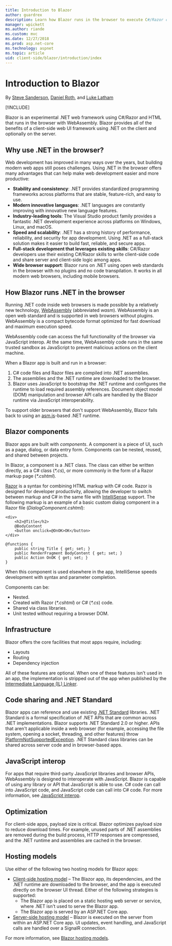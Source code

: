 ```yaml
---
title: Introduction to Blazor
author: guardrex
description: Learn how Blazor runs in the browser to execute C#/Razor code with WebAssembly and the Mono runtime in this introduction.
manager: wpickett
ms.author: riande
ms.custom: mvc
ms.date: 12/27/2018
ms.prod: asp.net-core
ms.technology: aspnet
ms.topic: article
uid: client-side/blazor/introduction/index
---
```

# Introduction to Blazor

By [Steve Sanderson](http://blog.stevensanderson.com), [Daniel Roth](https://github.com/danroth27), and [Luke Latham](https://github.com/guardrex)

[!INCLUDE[](~/includes/blazor-preview-notice.md)]

Blazor is an experimental .NET web framework using C#/Razor and HTML that runs in the browser with WebAssembly. Blazor provides all of the benefits of a client-side web UI framework using .NET on the client and optionally on the server.

## Why use .NET in the browser?

Web development has improved in many ways over the years, but building modern web apps still poses challenges. Using .NET in the browser offers many advantages that can help make web development easier and more productive: 

* **Stability and consistency**: .NET provides standardized programming frameworks across platforms that are stable, feature-rich, and easy to use.
* **Modern innovative languages**: .NET languages are constantly improving with innovative new language features.
* **Industry-leading tools**: The Visual Studio product family provides a fantastic .NET development experience across platforms on Windows, Linux, and macOS.
* **Speed and scalability**: .NET has a strong history of performance, reliability, and security for app development. Using .NET as a full-stack solution makes it easier to build fast, reliable, and secure apps.
* **Full-stack development that leverages existing skills**: C#/Razor developers use their existing C#/Razor skills to write client-side code and share server and client-side logic among apps.
* **Wide browser support**: Blazor runs on .NET using open web standards in the browser with no plugins and no code transpilation. It works in all modern web browsers, including mobile browsers.

## How Blazor runs .NET in the browser

Running .NET code inside web browsers is made possible by a relatively new technology, [WebAssembly](http://webassembly.org) (abbreviated *wasm*). WebAssembly is an open web standard and is supported in web browsers without plugins. WebAssembly is a compact bytecode format optimized for fast download and maximum execution speed.

WebAssembly code can access the full functionality of the browser via JavaScript interop. At the same time, WebAssembly code runs in the same trusted sandbox as JavaScript to prevent malicious actions on the client machine.

When a Blazor app is built and run in a browser:

1. C# code files and Razor files are compiled into .NET assemblies.
1. The assemblies and the .NET runtime are downloaded to the browser.
1. Blazor uses JavaScript to bootstrap the .NET runtime and configures the runtime to load required assembly references. Document object model (DOM) manipulation and browser API calls are handled by the Blazor runtime via JavaScript interoperability.

To support older browsers that don't support WebAssembly, Blazor falls back to using an [asm.js](https://wikipedia.org/wiki/Asm.js)-based .NET runtime.

## Blazor components

Blazor apps are built with *components*. A component is a piece of UI, such as a page, dialog, or data entry form. Components can be nested, reused, and shared between projects.

In Blazor, a component is a .NET class. The class can either be written directly, as a C# class (*\*.cs*), or more commonly in the form of a Razor markup page (*\*.cshtml*).

[Razor](https://docs.microsoft.com/aspnet/core/mvc/views/razor) is a syntax for combining HTML markup with C# code. Razor is designed for developer productivity, allowing the developer to switch between markup and C# in the same file with [IntelliSense](https://docs.microsoft.com/visualstudio/ide/using-intellisense) support. The following markup is an example of a basic custom dialog component in a Razor file (*DialogComponent.cshtml*):

```cshtml
<div>
    <h2>@Title</h2>
    @BodyContent
    <button onclick=@OnOK>OK</button>
</div>

@functions {
    public string Title { get; set; }
    public RenderFragment BodyContent { get; set; }
    public Action OnOK { get; set; }
}
```

When this component is used elsewhere in the app, IntelliSense speeds development with syntax and parameter completion.

Components can be:

* Nested.
* Created with Razor (*\*.cshtml*) or C# (*\*.cs*) code.
* Shared via class libraries.
* Unit tested without requiring a browser DOM.

## Infrastructure

Blazor offers the core facilities that most apps require, including:

* Layouts
* Routing
* Dependency injection

All of these features are optional. When one of these features isn't used in an app, the implementation is stripped out of the app when published by the [Intermediate Language (IL) Linker](xref:client-side/blazor/host-and-deploy/configure-linker).

## Code sharing and .NET Standard

Blazor apps can reference and use existing [.NET Standard](https://docs.microsoft.com/dotnet/standard/net-standard) libraries. .NET Standard is a formal specification of .NET APIs that are common across .NET implementations. Blazor supports .NET Standard 2.0 or higher. APIs that aren't applicable inside a web browser (for example, accessing the file system, opening a socket, threading, and other features) throw [PlatformNotSupportedException](https://docs.microsoft.com/dotnet/api/system.platformnotsupportedexception). .NET Standard class libraries can be shared across server code and in browser-based apps.

## JavaScript interop

For apps that require third-party JavaScript libraries and browser APIs, WebAssembly is designed to interoperate with JavaScript. Blazor is capable of using any library or API that JavaScript is able to use. C# code can call into JavaScript code, and JavaScript code can call into C# code. For more information, see [JavaScript interop](xref:client-side/blazor/javascript-interop).

## Optimization

For client-side apps, payload size is critical. Blazor optimizes payload size to reduce download times. For example, unused parts of .NET assemblies are removed during the build process, HTTP responses are compressed, and the .NET runtime and assemblies are cached in the browser.

## Hosting models

Use either of the following two hosting models for Blazor apps:

* [Client-side hosting model](xref:client-side/blazor/host-and-deploy/hosting-models#client-side-hosting-model) &ndash; The Blazor app, its dependencies, and the .NET runtime are downloaded to the browser, and the app is executed directly on the browser UI thread. Either of the following strategies is supported:
  * The Blazor app is placed on a static hosting web server or service, where .NET isn't used to serve the Blazor app.
  * The Blazor app is served by an ASP.NET Core app.
* [Server-side hosting model](xref:client-side/blazor/host-and-deploy/hosting-models#server-side-hosting-model) &ndash; Blazor is executed on the server from within an ASP.NET Core app. UI updates, event handling, and JavaScript calls are handled over a SignalR connection.

For more information, see [Blazor hosting models](xref:client-side/blazor/host-and-deploy/hosting-models).
